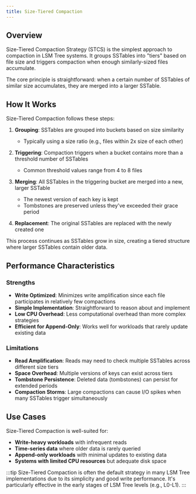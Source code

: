 ```yaml
---
title: Size-Tiered Compaction
---
```


## Overview

Size-Tiered Compaction Strategy (STCS) is the simplest approach to compaction in LSM Tree systems. It groups SSTables into "tiers" based on file size and triggers compaction when enough similarly-sized files accumulate.

The core principle is straightforward: when a certain number of SSTables of similar size accumulates, they are merged into a larger SSTable.


## How It Works

Size-Tiered Compaction follows these steps:

1. **Grouping**: SSTables are grouped into buckets based on size similarity
   - Typically using a size ratio (e.g., files within 2x size of each other)

2. **Triggering**: Compaction triggers when a bucket contains more than a threshold number of SSTables
   - Common threshold values range from 4 to 8 files

3. **Merging**: All SSTables in the triggering bucket are merged into a new, larger SSTable
   - The newest version of each key is kept
   - Tombstones are preserved unless they've exceeded their grace period

4. **Replacement**: The original SSTables are replaced with the newly created one

This process continues as SSTables grow in size, creating a tiered structure where larger SSTables contain older data.

## Performance Characteristics

### Strengths

- **Write Optimized**: Minimizes write amplification since each file participates in relatively few compactions
- **Simple Implementation**: Straightforward to reason about and implement
- **Low CPU Overhead**: Less computational overhead than more complex strategies
- **Efficient for Append-Only**: Works well for workloads that rarely update existing data

### Limitations

- **Read Amplification**: Reads may need to check multiple SSTables across different size tiers
- **Space Overhead**: Multiple versions of keys can exist across tiers
- **Tombstone Persistence**: Deleted data (tombstones) can persist for extended periods
- **Compaction Storms**: Large compactions can cause I/O spikes when many SSTables trigger simultaneously

## Use Cases

Size-Tiered Compaction is well-suited for:

- **Write-heavy workloads** with infrequent reads
- **Time-series data** where older data is rarely queried
- **Append-only workloads** with minimal updates to existing data
- **Systems with limited CPU resources** but adequate disk space

:::tip
Size-Tiered Compaction is often the default strategy in many LSM Tree implementations due to its simplicity and good write performance. It's particularly effective in the early stages of LSM Tree levels (e.g., L0-L1).
:::